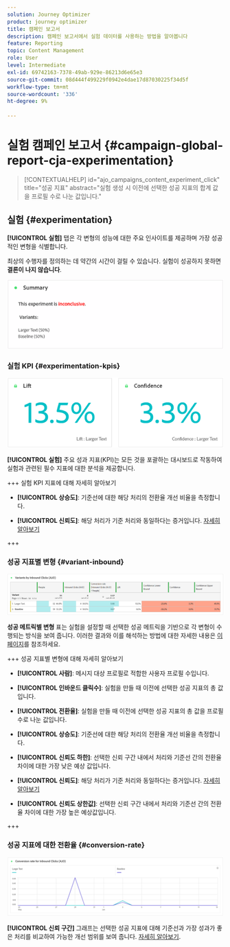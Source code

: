 ```yaml
---
solution: Journey Optimizer
product: journey optimizer
title: 캠페인 보고서
description: 캠페인 보고서에서 실험 데이터를 사용하는 방법을 알아봅니다
feature: Reporting
topic: Content Management
role: User
level: Intermediate
exl-id: 69742163-7378-49ab-929e-86213d6e65e3
source-git-commit: 08d444f499229f0942e4dae17d87030225f34d5f
workflow-type: tm+mt
source-wordcount: '336'
ht-degree: 9%

---
```



# 실험 캠페인 보고서 {#campaign-global-report-cja-experimentation}

>[!CONTEXTUALHELP]
>id="ajo_campaigns_content_experiment_click"
>title="성공 지표"
>abstract="실험 생성 시 이전에 선택한 성공 지표의 합계 값을 프로필 수로 나눈 값입니다."

## 실험 {#experimentation}

**[!UICONTROL 실험]** 탭은 각 변형의 성능에 대한 주요 인사이트를 제공하며 가장 성공적인 변형을 식별합니다.

최상의 수행자를 정의하는 데 약간의 시간이 걸릴 수 있습니다. 실험이 성공하지 못하면 **결론이 나지 않습니다**.

![](assets/cja-experimentation-1.png)

### 실험 KPI {#experimentation-kpis}

![](assets/cja-experimentation-kpis.png)

**[!UICONTROL 실험]** 주요 성과 지표(KPI)는 모든 것을 포괄하는 대시보드로 작동하여 실험과 관련된 필수 지표에 대한 분석을 제공합니다.

+++ 실험 KPI 지표에 대해 자세히 알아보기

* **[!UICONTROL 상승도]**: 기준선에 대한 해당 처리의 전환율 개선 비율을 측정합니다.

* **[!UICONTROL 신뢰도]**: 해당 처리가 기준 처리와 동일하다는 증거입니다. [자세히 알아보기](../content-management/experiment-calculations.md#understand-confidence)

+++

### 성공 지표별 변형 {#variant-inbound}

![](assets/cja-experimentation-variants.png)

**성공 메트릭별 변형** 표는 실험을 설정할 때 선택한 성공 메트릭을 기반으로 각 변형이 수행되는 방식을 보여 줍니다.
이러한 결과와 이를 해석하는 방법에 대한 자세한 내용은 [이 페이지](../content-management/get-started-experiment.md#interpret-results)를 참조하세요.

+++ 성공 지표별 변형에 대해 자세히 알아보기

* **[!UICONTROL 사람]**: 메시지 대상 프로필로 적합한 사용자 프로필 수입니다.

* **[!UICONTROL 인바운드 클릭수]**: 실험을 만들 때 이전에 선택한 성공 지표의 총 값입니다.

* **[!UICONTROL 전환율]**: 실험을 만들 때 이전에 선택한 성공 지표의 총 값을 프로필 수로 나눈 값입니다.

* **[!UICONTROL 상승도]**: 기준선에 대한 해당 처리의 전환율 개선 비율을 측정합니다.

* **[!UICONTROL 신뢰도 하한]**: 선택한 신뢰 구간 내에서 처리와 기준선 간의 전환율 차이에 대한 가장 낮은 예상 값입니다.

* **[!UICONTROL 신뢰도]**: 해당 처리가 기준 처리와 동일하다는 증거입니다. [자세히 알아보기](../content-management/experiment-calculations.md#understand-confidence)

* **[!UICONTROL 신뢰도 상한값]**: 선택한 신뢰 구간 내에서 처리와 기준선 간의 전환율 차이에 대한 가장 높은 예상값입니다.

+++

### 성공 지표에 대한 전환율 {#conversion-rate}

![](assets/cja-experimentation-conversion.png)


**[!UICONTROL 신뢰 구간]** 그래프는 선택한 성공 지표에 대해 기준선과 가장 성과가 좋은 처리를 비교하여 가능한 개선 범위를 보여 줍니다. [자세히 알아보기](../content-management/experiment-calculations.md#confidence-intervals).